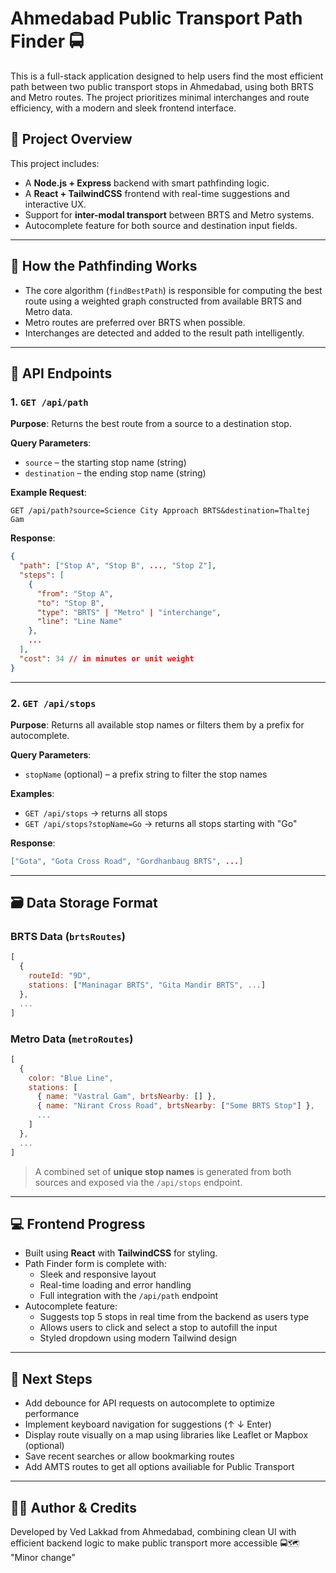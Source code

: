 # Ahmedabad Public Transport Path Finder 🚍

This is a full-stack application designed to help users find the most efficient path between two public transport stops in Ahmedabad, using both BRTS and Metro routes. The project prioritizes minimal interchanges and route efficiency, with a modern and sleek frontend interface.

## 📁 Project Overview

This project includes:

- A **Node.js + Express** backend with smart pathfinding logic.
- A **React + TailwindCSS** frontend with real-time suggestions and interactive UX.
- Support for **inter-modal transport** between BRTS and Metro systems.
- Autocomplete feature for both source and destination input fields.

---

## 🧠 How the Pathfinding Works

- The core algorithm (`findBestPath`) is responsible for computing the best route using a weighted graph constructed from available BRTS and Metro data.
- Metro routes are preferred over BRTS when possible.
- Interchanges are detected and added to the result path intelligently.

---

## 📡 API Endpoints

### 1. `GET /api/path`

**Purpose**: Returns the best route from a source to a destination stop.

**Query Parameters**:

- `source` – the starting stop name (string)
- `destination` – the ending stop name (string)

**Example Request**:

```http
GET /api/path?source=Science City Approach BRTS&destination=Thaltej Gam
```

**Response**:

```json
{
  "path": ["Stop A", "Stop B", ..., "Stop Z"],
  "steps": [
    {
      "from": "Stop A",
      "to": "Stop B",
      "type": "BRTS" | "Metro" | "interchange",
      "line": "Line Name"
    },
    ...
  ],
  "cost": 34 // in minutes or unit weight
}
```

---

### 2. `GET /api/stops`

**Purpose**: Returns all available stop names or filters them by a prefix for autocomplete.

**Query Parameters**:

- `stopName` (optional) – a prefix string to filter the stop names

**Examples**:

- `GET /api/stops` → returns all stops
- `GET /api/stops?stopName=Go` → returns all stops starting with "Go"

**Response**:

```json
["Gota", "Gota Cross Road", "Gordhanbaug BRTS", ...]
```

---

## 🗃️ Data Storage Format

### BRTS Data (`brtsRoutes`)

```js
[
  {
    routeId: "9D",
    stations: ["Maninagar BRTS", "Gita Mandir BRTS", ...]
  },
  ...
]
```

### Metro Data (`metroRoutes`)

```js
[
  {
    color: "Blue Line",
    stations: [
      { name: "Vastral Gam", brtsNearby: [] },
      { name: "Nirant Cross Road", brtsNearby: ["Some BRTS Stop"] },
      ...
    ]
  },
  ...
]
```

> A combined set of **unique stop names** is generated from both sources and exposed via the `/api/stops` endpoint.

---

## 💻 Frontend Progress

- Built using **React** with **TailwindCSS** for styling.
- Path Finder form is complete with:
  - Sleek and responsive layout
  - Real-time loading and error handling
  - Full integration with the `/api/path` endpoint
- Autocomplete feature:
  - Suggests top 5 stops in real time from the backend as users type
  - Allows users to click and select a stop to autofill the input
  - Styled dropdown using modern Tailwind design

---

## 🔧 Next Steps

- Add debounce for API requests on autocomplete to optimize performance
- Implement keyboard navigation for suggestions (↑ ↓ Enter)
- Display route visually on a map using libraries like Leaflet or Mapbox (optional)
- Save recent searches or allow bookmarking routes
- Add AMTS routes to get all options availiable for Public Transport

---

## 🧑‍💻 Author & Credits

Developed by Ved Lakkad from Ahmedabad, combining clean UI with efficient backend logic to make public transport more accessible 🚍🗺️
"Minor change" 
